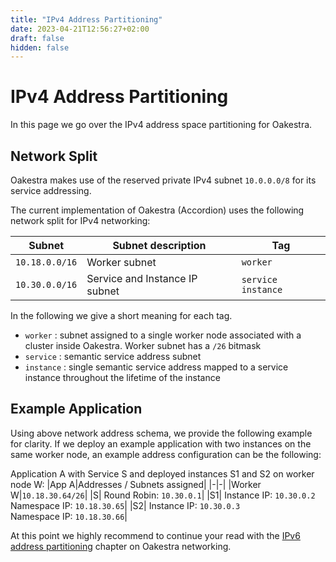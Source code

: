 ```yaml
---
title: "IPv4 Address Partitioning"
date: 2023-04-21T12:56:27+02:00
draft: false
hidden: false
---
```


# IPv4 Address Partitioning

In this page we go over the IPv4 address space partitioning for Oakestra.

## Network Split

Oakestra makes use of the reserved private IPv4 subnet `10.0.0.0/8` for its service addressing.

The current implementation of Oakestra (Accordion) uses the following network split for IPv4 networking:

| Subnet                                                  | Subnet description       | Tag      |
| ------------------------------------------------------- | ------------------------ | -------- |
| `10.18.0.0/16` | Worker subnet           | `worker`   |
| `10.30.0.0/16`                                             | Service and Instance IP subnet        | `service` `instance`|

In the following we give a short meaning for each tag.

* `worker` : subnet assigned to a single worker node associated with a cluster inside Oakestra. Worker subnet has a `/26` bitmask
* `service` : semantic service address subnet
* `instance` : single semantic service address mapped to a service instance throughout the lifetime of the instance

## Example Application

Using above network address schema, we provide the following example for clarity. If we deploy an example application with two instances on the same worker node, an example address configuration can be the following:

Application A with Service S and deployed instances S1 and S2 on worker node W:
|App A|Addresses / Subnets assigned|
|-|-|
|Worker W|`10.18.30.64/26`|
|S| Round Robin: `10.30.0.1`|
|S1| Instance IP: `10.30.0.2`<br> Namespace IP: `10.18.30.65`|
|S2| Instance IP: `10.30.0.3`<br> Namespace IP: `10.18.30.66`|

At this point we highly recommend to continue your read with the [IPv6 address partitioning](ipv6-address-space.md) chapter on Oakestra networking.